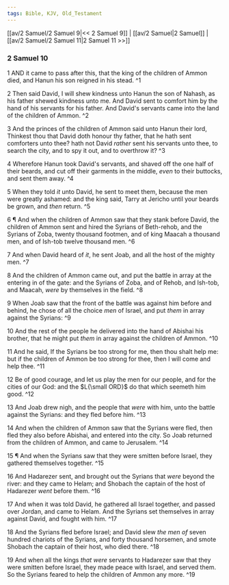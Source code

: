 ```yaml
---
tags: Bible, KJV, Old_Testament
---
```


[[av/2 Samuel/2 Samuel 9|<< 2 Samuel 9]] | [[av/2 Samuel|2 Samuel]] | [[av/2 Samuel/2 Samuel 11|2 Samuel 11 >>]]

### 2 Samuel 10

1 AND it came to pass after this, that the king of the children of Ammon died, and Hanun his son reigned in his stead. ^1

2 Then said David, I will shew kindness unto Hanun the son of Nahash, as his father shewed kindness unto me. And David sent to comfort him by the hand of his servants for his father. And David's servants came into the land of the children of Ammon. ^2

3 And the princes of the children of Ammon said unto Hanun their lord, Thinkest thou that David doth honour thy father, that he hath sent comforters unto thee? hath not David _rather_ sent his servants unto thee, to search the city, and to spy it out, and to overthrow it? ^3

4 Wherefore Hanun took David's servants, and shaved off the one half of their beards, and cut off their garments in the middle, _even_ to their buttocks, and sent them away. ^4

5 When they told _it_ unto David, he sent to meet them, because the men were greatly ashamed: and the king said, Tarry at Jericho until your beards be grown, and _then_ return. ^5

6 ¶ And when the children of Ammon saw that they stank before David, the children of Ammon sent and hired the Syrians of Beth-rehob, and the Syrians of Zoba, twenty thousand footmen, and of king Maacah a thousand men, and of Ish-tob twelve thousand men. ^6

7 And when David heard of _it_, he sent Joab, and all the host of the mighty men. ^7

8 And the children of Ammon came out, and put the battle in array at the entering in of the gate: and the Syrians of Zoba, and of Rehob, and Ish-tob, and Maacah, _were_ by themselves in the field. ^8

9 When Joab saw that the front of the battle was against him before and behind, he chose of all the choice _men_ of Israel, and put _them_ in array against the Syrians: ^9

10 And the rest of the people he delivered into the hand of Abishai his brother, that he might put _them_ in array against the children of Ammon. ^10

11 And he said, If the Syrians be too strong for me, then thou shalt help me: but if the children of Ammon be too strong for thee, then I will come and help thee. ^11

12 Be of good courage, and let us play the men for our people, and for the cities of our God: and the $L{\small ORD}$ do that which seemeth him good. ^12

13 And Joab drew nigh, and the people that _were_ with him, unto the battle against the Syrians: and they fled before him. ^13

14 And when the children of Ammon saw that the Syrians were fled, then fled they also before Abishai, and entered into the city. So Joab returned from the children of Ammon, and came to Jerusalem. ^14

15 ¶ And when the Syrians saw that they were smitten before Israel, they gathered themselves together. ^15

16 And Hadarezer sent, and brought out the Syrians that _were_ beyond the river: and they came to Helam; and Shobach the captain of the host of Hadarezer _went_ before them. ^16

17 And when it was told David, he gathered all Israel together, and passed over Jordan, and came to Helam. And the Syrians set themselves in array against David, and fought with him. ^17

18 And the Syrians fled before Israel; and David slew _the_ _men_ _of_ seven hundred chariots of the Syrians, and forty thousand horsemen, and smote Shobach the captain of their host, who died there. ^18

19 And when all the kings _that_ _were_ servants to Hadarezer saw that they were smitten before Israel, they made peace with Israel, and served them. So the Syrians feared to help the children of Ammon any more. ^19
